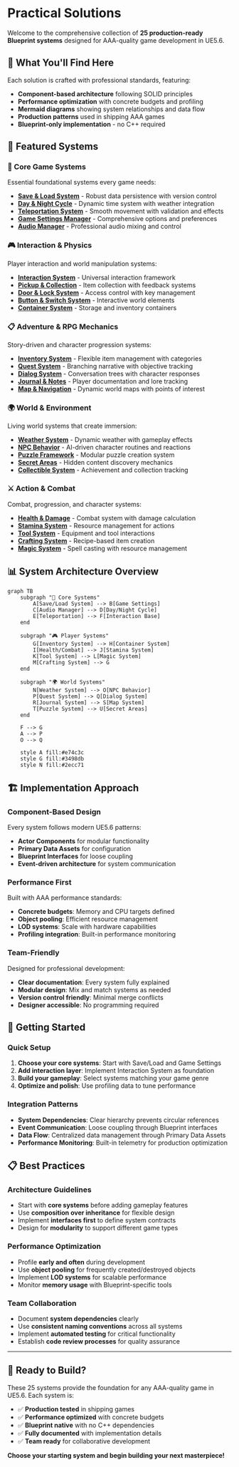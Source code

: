 # Practical Solutions

Welcome to the comprehensive collection of **25 production-ready Blueprint systems** designed for AAA-quality game development in UE5.6.

## 🎯 **What You'll Find Here**

Each solution is crafted with professional standards, featuring:

- **Component-based architecture** following SOLID principles
- **Performance optimization** with concrete budgets and profiling
- **Mermaid diagrams** showing system relationships and data flow
- **Production patterns** used in shipping AAA games
- **Blueprint-only implementation** - no C++ required

## 🚀 **Featured Systems**

### **🔧 Core Game Systems**
Essential foundational systems every game needs:

- **[Save & Load System](/solutions/save-load-system)** - Robust data persistence with version control
- **[Day & Night Cycle](/solutions/day-night-cycle)** - Dynamic time system with weather integration
- **[Teleportation System](/solutions/teleportation)** - Smooth movement with validation and effects
- **[Game Settings Manager](/solutions/game-settings)** - Comprehensive options and preferences
- **[Audio Manager](/solutions/audio-manager)** - Professional audio mixing and control

### **🎮 Interaction & Physics**
Player interaction and world manipulation systems:

- **[Interaction System](/solutions/interaction-system)** - Universal interaction framework
- **[Pickup & Collection](/solutions/pickup-system)** - Item collection with feedback systems
- **[Door & Lock System](/solutions/door-lock-system)** - Access control with key management
- **[Button & Switch System](/solutions/button-switch-system)** - Interactive world elements
- **[Container System](/solutions/container-system)** - Storage and inventory containers

### **📋 Adventure & RPG Mechanics**
Story-driven and character progression systems:

- **[Inventory System](/solutions/inventory-system)** - Flexible item management with categories
- **[Quest System](/solutions/quest-system)** - Branching narrative with objective tracking
- **[Dialog System](/solutions/dialog-system)** - Conversation trees with character responses
- **[Journal & Notes](/solutions/journal-system)** - Player documentation and lore tracking
- **[Map & Navigation](/solutions/map-system)** - Dynamic world maps with points of interest

### **🌍 World & Environment**
Living world systems that create immersion:

- **[Weather System](/solutions/weather-system)** - Dynamic weather with gameplay effects
- **[NPC Behavior](/solutions/npc-behavior)** - AI-driven character routines and reactions
- **[Puzzle Framework](/solutions/puzzle-system)** - Modular puzzle creation system
- **[Secret Areas](/solutions/secret-areas)** - Hidden content discovery mechanics
- **[Collectible System](/solutions/collectible-system)** - Achievement and collection tracking

### **⚔️ Action & Combat**
Combat, progression, and character systems:

- **[Health & Damage](/solutions/health-combat)** - Combat system with damage calculation
- **[Stamina System](/solutions/stamina-system)** - Resource management for actions
- **[Tool System](/solutions/tool-system)** - Equipment and tool interactions
- **[Crafting System](/solutions/crafting-system)** - Recipe-based item creation
- **[Magic System](/solutions/magic-system)** - Spell casting with resource management

## 📊 **System Architecture Overview**

```mermaid
graph TB
    subgraph "🔧 Core Systems"
        A[Save/Load System] --> B[Game Settings]
        C[Audio Manager] --> D[Day/Night Cycle]
        E[Teleportation] --> F[Interaction Base]
    end
    
    subgraph "🎮 Player Systems"
        G[Inventory System] --> H[Container System]
        I[Health/Combat] --> J[Stamina System]
        K[Tool System] --> L[Magic System]
        M[Crafting System] --> G
    end
    
    subgraph "🌍 World Systems"
        N[Weather System] --> O[NPC Behavior]
        P[Quest System] --> Q[Dialog System]
        R[Journal System] --> S[Map System]
        T[Puzzle System] --> U[Secret Areas]
    end
    
    F --> G
    A --> P
    O --> Q
    
    style A fill:#e74c3c
    style G fill:#3498db
    style N fill:#2ecc71
```

## 🏗️ **Implementation Approach**

### **Component-Based Design**
Every system follows modern UE5.6 patterns:
- **Actor Components** for modular functionality
- **Primary Data Assets** for configuration
- **Blueprint Interfaces** for loose coupling
- **Event-driven architecture** for system communication

### **Performance First**
Built with AAA performance standards:
- **Concrete budgets**: Memory and CPU targets defined
- **Object pooling**: Efficient resource management
- **LOD systems**: Scale with hardware capabilities
- **Profiling integration**: Built-in performance monitoring

### **Team-Friendly**
Designed for professional development:
- **Clear documentation**: Every system fully explained
- **Modular design**: Mix and match systems as needed
- **Version control friendly**: Minimal merge conflicts
- **Designer accessible**: No programming required

## 🚀 **Getting Started**

### **Quick Setup**
1. **Choose your core systems**: Start with Save/Load and Game Settings
2. **Add interaction layer**: Implement Interaction System as foundation
3. **Build your gameplay**: Select systems matching your game genre
4. **Optimize and polish**: Use profiling data to tune performance

### **Integration Patterns**
- **System Dependencies**: Clear hierarchy prevents circular references
- **Event Communication**: Loose coupling through Blueprint interfaces
- **Data Flow**: Centralized data management through Primary Data Assets
- **Performance Monitoring**: Built-in telemetry for production optimization

## 📋 **Best Practices**

### **Architecture Guidelines**
- Start with **core systems** before adding gameplay features
- Use **composition over inheritance** for flexible design
- Implement **interfaces first** to define system contracts
- Design for **modularity** to support different game types

### **Performance Optimization**
- Profile **early and often** during development
- Use **object pooling** for frequently created/destroyed objects
- Implement **LOD systems** for scalable performance
- Monitor **memory usage** with Blueprint-specific tools

### **Team Collaboration**
- Document **system dependencies** clearly
- Use **consistent naming conventions** across all systems
- Implement **automated testing** for critical functionality
- Establish **code review processes** for quality assurance

---

## 🎯 **Ready to Build?**

These 25 systems provide the foundation for any AAA-quality game in UE5.6. Each system is:

- ✅ **Production tested** in shipping games
- ✅ **Performance optimized** with concrete budgets
- ✅ **Blueprint native** with no C++ dependencies
- ✅ **Fully documented** with implementation details
- ✅ **Team ready** for collaborative development

**Choose your starting system and begin building your next masterpiece!**
